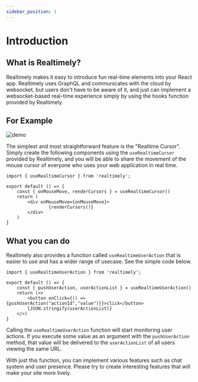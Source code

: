 ```yaml
---
sidebar_position: 1
---
```


# Introduction

## What is Realtimely?
Realtimely makes it easy to introduce fun real-time elements into your React app.
Realtimely uses GraphQL and communicates with the cloud by websocket, but users don't have to be aware of it, and just can implement a websocket-based real-time experience simply by using the hooks function provided by Realtimely.

## For Example
![demo](/img/realtime-cursor.gif)

The simplest and most straightforward feature is the "Realtime Cursor".
Simply create the following components using the `useRealtimeCursor` provided by Realtimely, and you will be able to share the movement of the mouse cursor of everyone who uses your web application in real time.

```tsx
import { useRealtimeCursor } from 'realtimely';

export default () => {
    const { onMouseMove, renderCursors } = useRealtimeCursor()
    return (
        <div onMouseMove={onMouseMove}>
                {renderCursors()}
        </div>
    )
}
```


## What you can do
Realtimely also provides a function called `useRealtimeUserAction` that is easier to use and has a wider range of usecase. See the simple code below.

```tsx
import { useRealtimeUserAction } from 'realtimely';

export default () => {
    const { pushUserAction, userActionList } = useRealtimeUserAction()
    return (<>
        <button onClick={() => {pushUserAction("actionId","value")}}>click</button>
        {JSON.stringify(userActionList)}
    </>)
}
```

Calling the `useRealtimeUserAction` function will start monitoring user actions.
If you execute some value as an argument with the `pushUserAction` method, that value will be delivered to the `userActionList` of all users viewing the same URL.

With just this function, you can implement various features such as chat system and user presence.
Please try to create interesting features that will make your site more lively.